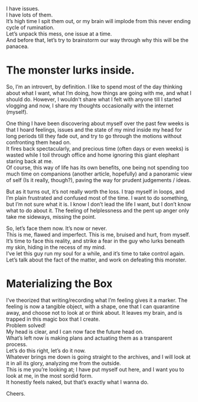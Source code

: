 I have issues.
<br/>I have lots of them.
<br/>It’s high time I spit them out, or my brain will implode from this never ending cycle of rumination.
<br/>Let’s unpack this mess, one issue at a time.
<br/>And before that, let’s try to brainstorm our way through why this will be the panacea.

# The monster lurks inside.
So, I’m an introvert, by definition. I like to spend most of the day thinking about what I want, what I’m doing, how things are going with me, and what I should do. However, I wouldn't share what I felt with anyone till I started vlogging and now, I share my thoughts occasionally with the internet (myself).

One thing I have been discovering about myself over the past few weeks is that I hoard feelings, issues and the state of my mind inside my head for long periods till they fade out, and try to go through the motions without confronting them head on.
<br/>It fires back spectacularly, and precious time (often days or even weeks) is wasted while I toil through office and home ignoring this giant elephant staring back at me.
<br/>Of course, this way of life has its own benefits, one being not spending too much time on companions (another article, hopefully) and a panoramic view of self (Is it really, though?), paving the way for prudent judgements / ideas. 

But as it turns out, it’s not really worth the loss. I trap myself in loops, and I’m plain frustrated and confused most of the time. I want to do something, but I’m not sure what it is. I know I don’t lead the life I want, but I don’t know what to do about it. The feeling of helplessness and the pent up anger only take me sideways, missing the point.

So, let’s face them now. It’s now or never.
<br/>This is me, flawed and imperfect. This is me, bruised and hurt, from myself.
<br/>It’s time to face this reality, and strike a fear in the guy who lurks beneath my skin, hiding in the recess of my mind.
<br/>I’ve let this guy run my soul for a while, and it’s time to take control again.
<br/>Let’s talk about the fact of the matter, and work on defeating this monster.

# Materializing the Box
I’ve theorized that writing/recording what I’m feeling gives it a marker. The feeling is now a tangible object, with a shape, one that I can quarantine away, and choose not to look at or think about. It leaves my brain, and is trapped in this magic box that I create. 
<br/>Problem solved!
<br/>My head is clear, and I can now face the future head on.
<br/>What’s left now is making plans and actuating them as a transparent process.
<br/>Let’s do this right, let’s do it now.
<br/>Whatever brings me down is going straight to the archives, and I will look at it in all its glory, analyzing me from the outside.
<br/>This is me you’re looking at; I have put myself out here, and I want you to look at me, in the most sordid form.
<br/>It honestly feels naked, but that’s exactly what I wanna do.

Cheers.